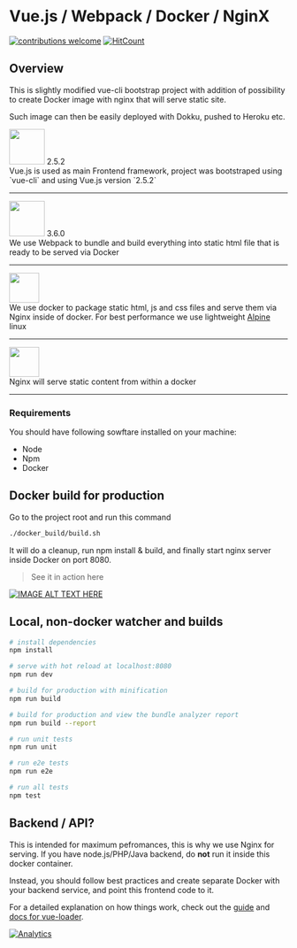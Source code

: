 # Vue.js / Webpack / Docker / NginX 
[![contributions welcome](https://img.shields.io/badge/contributions-welcome-brightgreen.svg?style=flat)](https://github.com/kodi/esta/vue-webpack-docker-nginx)
[![HitCount](http://hits.dwyl.com/kodi/vue-webpack-docker-nginx.svg)](http://hits.dwyl.com/kodi/vue-webpack-docker-nginx)



## Overview

This is slightly modified vue-cli bootstrap project with addition of possibility to create Docker image with nginx that will serve static site.

Such image can then be easily deployed with Dokku, pushed to Heroku  etc.


<div>
    <img src="https://upload.wikimedia.org/wikipedia/commons/f/f1/Vue.png" width="64px"/>
    2.5.2
    <br>
    Vue.js is used as main Frontend framework, project was bootstraped using `vue-cli` and using Vue.js version `2.5.2`
</div>
<hr/>
<div>
    <img src="https://upload.wikimedia.org/wikipedia/commons/c/c1/Webpack.png" width="64px"/> 3.6.0
    <br/>
    We use Webpack to bundle and build everything into static html file that is ready to be served via Docker
</div>
<hr/>
<div>
    <img src="https://upload.wikimedia.org/wikipedia/commons/7/79/Docker_%28container_engine%29_logo.png" height="54px"/>
    <br/>
    We use docker to package static html, js and css files and serve them via Nginx inside of docker. For best performance we use lightweight <a href="https://alpinelinux.org/">Alpine</a> linux
</div>
<hr/>

<div>
    <img src="https://quiksite.com/wp-content/uploads/2016/09/NGINX-Logo.png" height="54px"/>
    <br/>
    Nginx will serve static content from within a docker
</div>

<hr/>


### Requirements

You should have following sowftare installed on your machine:

- Node
- Npm
- Docker



## Docker build for production

Go to the project root and run this command

``` sh
./docker_build/build.sh

```

It will do a cleanup, run npm install & build, and finally start nginx server inside Docker on port 8080.



> See it in action here


[![IMAGE ALT TEXT HERE](https://img.youtube.com/vi/Q9br0Db8LOI/0.jpg)](https://www.youtube.com/watch?v=Q9br0Db8LOI)





## Local, non-docker watcher and builds

``` bash
# install dependencies
npm install

# serve with hot reload at localhost:8080
npm run dev

# build for production with minification
npm run build

# build for production and view the bundle analyzer report
npm run build --report

# run unit tests
npm run unit

# run e2e tests
npm run e2e

# run all tests
npm test
```

## Backend / API?
This is intended for maximum pefromances, this is why we use Nginx for serving.
If you have node.js/PHP/Java backend, do **not** run it inside this docker container.

Instead, you should follow best practices and create separate Docker with your backend service, and point this frontend code to it.

For a detailed explanation on how things work, check out the [guide](http://vuejs-templates.github.io/webpack/) and [docs for vue-loader](http://vuejs.github.io/vue-loader).


[![Analytics](https://ga-beacon.appspot.com/UA-112499985-1/welcome-page)](https://github.com/kodi/vue-webpack-docker-nginx)
